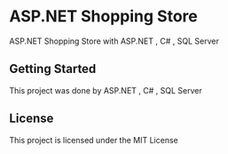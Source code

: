 # ASP.NET Shopping Store

ASP.NET Shopping Store with ASP.NET , C# , SQL Server 

## Getting Started

This project was done by ASP.NET , C# , SQL Server 

### 

## License

This project is licensed under the MIT License 
